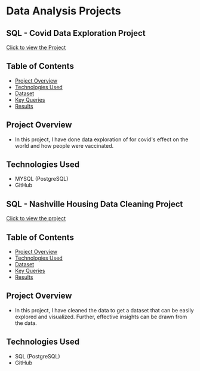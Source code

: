 #  Data Analysis Projects

## SQL - Covid Data Exploration Project
[Click to view the Project](https://github.com/dhadwalranjana/PortfolioProjectsPart1/blob/main/Covid%20Portfolio%20Project%20script.sql)


## Table of Contents
- [Project Overview](#project-overview)
- [Technologies Used](#technologies-used)
- [Dataset](#dataset)
- [Key Queries](#key-queries)
- [Results](#results)


## Project Overview
- In this project, I have done data exploration of for covid's effect on the world and how people were vaccinated.
  
## Technologies Used
- MYSQL (PostgreSQL)
- GitHub
 

## SQL -  Nashville Housing Data Cleaning Project
[Click to view the project](https://github.com/dhadwalranjana/PortfolioProjectsPart1/blob/main/Data%20Cleaning%20for%20Nashville%20Housing%20dataset.sql)

  
## Table of Contents
- [Project Overview](#project-overview)
- [Technologies Used](#technologies-used)
- [Dataset](#dataset)
- [Key Queries](#key-queries)
- [Results](#results)

## Project Overview
- In this project, I have cleaned the data to get a dataset that can be easily explored and visualized. Further, effective insights can be drawn from the data.
  
## Technologies Used
- SQL (PostgreSQL)
- GitHub


